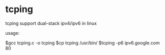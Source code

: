 # tcping
tcping support dual-stack ipv4/ipv6 in linux


usage:

$gcc tcping.c -o tcping
$cp tcping /usr/bin/
$tcping -p6 ipv6.google.com 80
